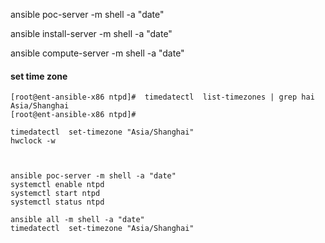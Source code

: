 
ansible poc-server -m shell -a "date"


ansible install-server -m shell -a "date"

ansible compute-server -m shell -a "date"


#### set time zone
``` shell
[root@ent-ansible-x86 ntpd]#  timedatectl  list-timezones | grep hai
Asia/Shanghai
[root@ent-ansible-x86 ntpd]#

timedatectl  set-timezone "Asia/Shanghai"
hwclock -w



ansible poc-server -m shell -a "date"
systemctl enable ntpd
systemctl start ntpd
systemctl status ntpd

ansible all -m shell -a "date"
timedatectl  set-timezone "Asia/Shanghai"

```
